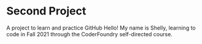 # Second Project
A project to learn and practice GitHub
Hello! My name is Shelly, learning to code in Fall 2021
through the CoderFoundry self-directed course.

